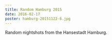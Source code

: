 ```yaml
---
title: Random Hamburg 2015
date: 2016-02-17
poster: hamburg-20151122-6.jpg
---
```


Random nightshots from the Hansestadt Hamburg.
